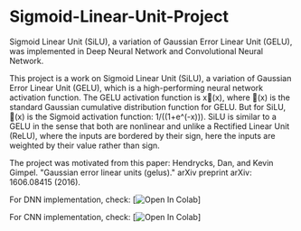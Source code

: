 # Sigmoid-Linear-Unit-Project
Sigmoid Linear Unit (SiLU), a variation of Gaussian Error Linear Unit (GELU), was implemented in Deep Neural Network and Convolutional Neural Network.

This project is a work on Sigmoid Linear Unit (SiLU), a variation of Gaussian Error Linear Unit (GELU), which is a high-performing neural network activation function. The GELU activation function is x(x), where (x) is the standard Gaussian cumulative distribution function for GELU. But for SiLU, (x) is the Sigmoid activation function: 1/((1+e^(-x))). SiLU is similar to a GELU in the sense that both are nonlinear and unlike a Rectified Linear Unit (ReLU), where the inputs are bordered by their sign, here the inputs are weighted by their value rather than sign.

The project was motivated from this paper: Hendrycks, Dan, and Kevin Gimpel. "Gaussian error linear units (gelus)." arXiv preprint arXiv: 1606.08415 (2016).

For DNN implementation, check:
[![Open In Colab](https://colab.research.google.com/drive/1r1nHJ3lqaWbuynpKZDMQvNLnJkD_BVlr/)]

For CNN implementation, check:
[![Open In Colab](https://colab.research.google.com/drive/1EMq3fgEM714dinUbATZVWiaphBJQTOvZ/)]
